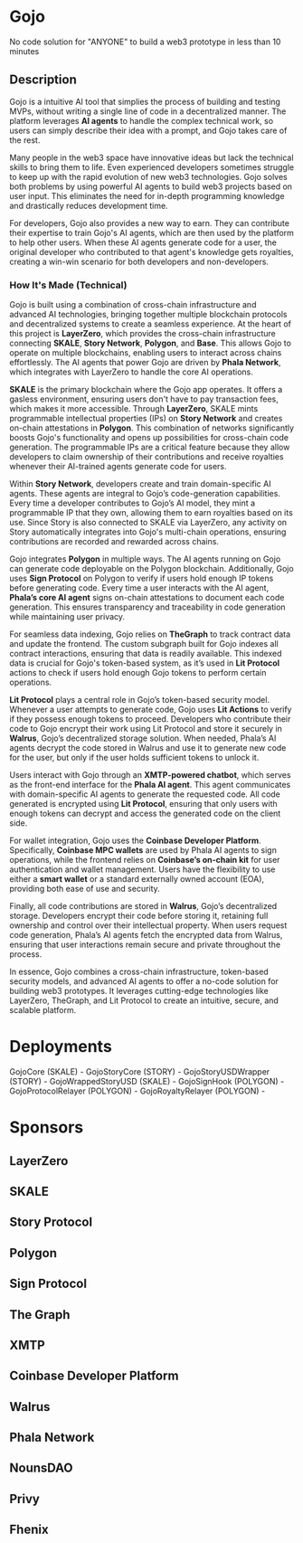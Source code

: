 # Gojo

No code solution for "ANYONE" to build a web3 prototype in less than 10 minutes

## Description

Gojo is a intuitive AI tool that simplies the process of building and testing MVPs, without writing a single line of code in a decentralized manner. The platform leverages **AI agents** to handle the complex technical work, so users can simply describe their idea with a prompt, and Gojo takes care of the rest.

Many people in the web3 space have innovative ideas but lack the technical skills to bring them to life. Even experienced developers sometimes struggle to keep up with the rapid evolution of new web3 technologies. Gojo solves both problems by using powerful AI agents to build web3 projects based on user input. This eliminates the need for in-depth programming knowledge and drastically reduces development time.

For developers, Gojo also provides a new way to earn. They can contribute their expertise to train Gojo's AI agents, which are then used by the platform to help other users. When these AI agents generate code for a user, the original developer who contributed to that agent's knowledge gets royalties, creating a win-win scenario for both developers and non-developers.

### How It's Made (Technical)

Gojo is built using a combination of cross-chain infrastructure and advanced AI technologies, bringing together multiple blockchain protocols and decentralized systems to create a seamless experience. At the heart of this project is **LayerZero**, which provides the cross-chain infrastructure connecting **SKALE**, **Story Network**, **Polygon**, and **Base**. This allows Gojo to operate on multiple blockchains, enabling users to interact across chains effortlessly. The AI agents that power Gojo are driven by **Phala Network**, which integrates with LayerZero to handle the core AI operations.

**SKALE** is the primary blockchain where the Gojo app operates. It offers a gasless environment, ensuring users don't have to pay transaction fees, which makes it more accessible. Through **LayerZero**, SKALE mints programmable intellectual properties (IPs) on **Story Network** and creates on-chain attestations in **Polygon**. This combination of networks significantly boosts Gojo's functionality and opens up possibilities for cross-chain code generation. The programmable IPs are a critical feature because they allow developers to claim ownership of their contributions and receive royalties whenever their AI-trained agents generate code for users.

Within **Story Network**, developers create and train domain-specific AI agents. These agents are integral to Gojo’s code-generation capabilities. Every time a developer contributes to Gojo’s AI model, they mint a programmable IP that they own, allowing them to earn royalties based on its use. Since Story is also connected to SKALE via LayerZero, any activity on Story automatically integrates into Gojo's multi-chain operations, ensuring contributions are recorded and rewarded across chains.

Gojo integrates **Polygon** in multiple ways. The AI agents running on Gojo can generate code deployable on the Polygon blockchain. Additionally, Gojo uses **Sign Protocol** on Polygon to verify if users hold enough IP tokens before generating code. Every time a user interacts with the AI agent, **Phala’s core AI agent** signs on-chain attestations to document each code generation. This ensures transparency and traceability in code generation while maintaining user privacy.

For seamless data indexing, Gojo relies on **TheGraph** to track contract data and update the frontend. The custom subgraph built for Gojo indexes all contract interactions, ensuring that data is readily available. This indexed data is crucial for Gojo's token-based system, as it’s used in **Lit Protocol** actions to check if users hold enough Gojo tokens to perform certain operations.

**Lit Protocol** plays a central role in Gojo’s token-based security model. Whenever a user attempts to generate code, Gojo uses **Lit Actions** to verify if they possess enough tokens to proceed. Developers who contribute their code to Gojo encrypt their work using Lit Protocol and store it securely in **Walrus**, Gojo’s decentralized storage solution. When needed, Phala’s AI agents decrypt the code stored in Walrus and use it to generate new code for the user, but only if the user holds sufficient tokens to unlock it.

Users interact with Gojo through an **XMTP-powered chatbot**, which serves as the front-end interface for the **Phala AI agent**. This agent communicates with domain-specific AI agents to generate the requested code. All code generated is encrypted using **Lit Protocol**, ensuring that only users with enough tokens can decrypt and access the generated code on the client side.

For wallet integration, Gojo uses the **Coinbase Developer Platform**. Specifically, **Coinbase MPC wallets** are used by Phala AI agents to sign operations, while the frontend relies on **Coinbase’s on-chain kit** for user authentication and wallet management. Users have the flexibility to use either a **smart wallet** or a standard externally owned account (EOA), providing both ease of use and security.

Finally, all code contributions are stored in **Walrus**, Gojo’s decentralized storage. Developers encrypt their code before storing it, retaining full ownership and control over their intellectual property. When users request code generation, Phala’s AI agents fetch the encrypted data from Walrus, ensuring that user interactions remain secure and private throughout the process.

In essence, Gojo combines a cross-chain infrastructure, token-based security models, and advanced AI agents to offer a no-code solution for building web3 prototypes. It leverages cutting-edge technologies like LayerZero, TheGraph, and Lit Protocol to create an intuitive, secure, and scalable platform.

# Deployments

GojoCore (SKALE) -
GojoStoryCore (STORY) -
GojoStoryUSDWrapper (STORY) -
GojoWrappedStoryUSD (SKALE) -
GojoSignHook (POLYGON) -
GojoProtocolRelayer (POLYGON) -
GojoRoyaltyRelayer (POLYGON) -

# Sponsors

## LayerZero

## SKALE

## Story Protocol

## Polygon

## Sign Protocol

## The Graph

## XMTP

## Coinbase Developer Platform

## Walrus

## Phala Network

## NounsDAO

## Privy

## Fhenix
